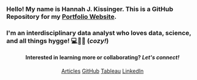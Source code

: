 ### Hello! My name is Hannah J. Kissinger. This is a GitHub Repository for my <a href="https://hjkissinger.github.io/">Portfolio Website</a>.

### I'm an interdisciplinary data analyst who loves data, science, and all things hygge! :computer::microscope::yarn: (*cozy!*)




<h4><center>Interested in learning more or collaborating? <em>Let's connect!</em></h4></center>
<center><a href="https://hjkissinger.github.io/articles/" class="btn btn--inverse .btn--x-large">Articles</a>
<a href="https://github.com/hjkissinger/" class="btn btn--inverse .btn--x-large" >GitHub</a>
<a href="https://public.tableau.com/app/profile/hannah.kissinger6750" class="btn btn--inverse .btn--x-large">Tableau</a>
<a href="https://www.linkedin.com/in/hannah-j-kissinger-854403116/" class="btn btn--inverse .btn--x-large">LinkedIn</a></center>
